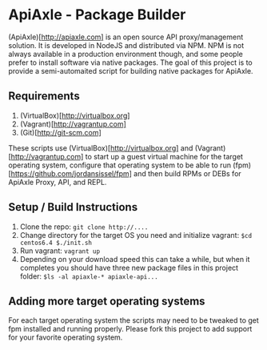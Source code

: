 # ApiAxle - Package Builder #
(ApiAxle)[http://apiaxle.com] is an open source API proxy/management solution. It is developed in NodeJS and distributed via NPM. NPM is not always available in a production environment though, and some people prefer to install software via native packages. The goal of this project is to provide a semi-automaited script for building native packages for ApiAxle.

## Requirements ##
1. (VirtualBox)[http://virtualbox.org]
2. (Vagrant)[http://vagrantup.com]
3. (Git)[http://git-scm.com]

These scripts use (VirtualBox)[http://virtualbox.org] and (Vagrant)[http://vagrantup.com] to start up a guest virtual machine for the target operating system, configure that operating system to be able to run (fpm)[https://github.com/jordansissel/fpm] and then build RPMs or DEBs for ApiAxle Proxy, API, and REPL.

## Setup / Build Instructions ##
1. Clone the repo: ```git clone http://....```
2. Change directory for the target OS you need and initialize vagrant:
        ```
        $cd centos6.4
        $./init.sh
        ```
3. Run vagrant: ```vagrant up```
4. Depending on your download speed this can take a while, but when it completes you should have three new package files in this project folder:
        ```
        $ls -al apiaxle-*
        apiaxle-api...
        ```

## Adding more target operating systems ##
For each target operating system the scripts may need to be tweaked to get fpm installed and running properly. Please fork this project to add support for your favorite operating system.
